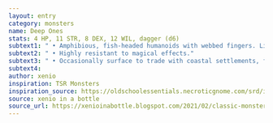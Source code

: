 ```yaml
---
layout: entry 
category: monsters
name: Deep Ones
stats: 4 HP, 11 STR, 8 DEX, 12 WIL, dagger (d6)
subtext1: " • Amphibious, fish-headed humanoids with webbed fingers. Live in deep seas and are able to see in the darkness."
subtext2: " • Highly resistant to magical effects."
subtext3: " • Occasionally surface to trade with coastal settlements, frequently requesting union between one of them and a human."
subtext4: 
author: xenio
inspiration: TSR Monsters
inspiration_source: https://oldschoolessentials.necroticgnome.com/srd/index.php/Monster_Descriptions
source: xenio in a bottle
source_url: https://xenioinabottle.blogspot.com/2021/02/classic-monsters-for-cairnito-part-1.html
---
```

